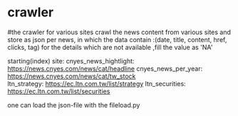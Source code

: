 # crawler
#the crawler for various sites
crawl the news content from various sites and store as json per news, in which the data contain :(date, title, content, href, clicks, tag)
for the details which are not available ,fill the value as 'NA'

starting(index) site:
cnyes_news_hightlight: https://news.cnyes.com/news/cat/headline 
cnyes_news_per_year: https://news.cnyes.com/news/cat/tw_stock  
ltn_strategy: https://ec.ltn.com.tw/list/strategy
ltn_securities: https://ec.ltn.com.tw/list/securities

one can load the json-file with the fileload.py
